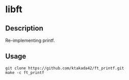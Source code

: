 # libft
## Description
Re-implementing printf.
## Usage
```
git clone https://github.com/ktakada42/ft_printf.git
make -c ft_printf
```
